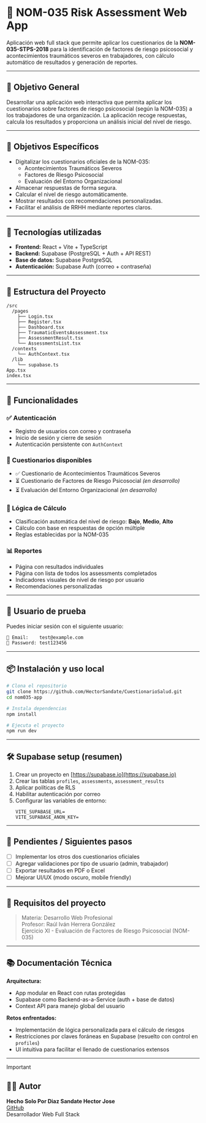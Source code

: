 
# 🧠 NOM-035 Risk Assessment Web App

Aplicación web full stack que permite aplicar los cuestionarios de la **NOM-035-STPS-2018** para la identificación de factores de riesgo psicosocial y acontecimientos traumáticos severos en trabajadores, con cálculo automático de resultados y generación de reportes.

---

## 📌 Objetivo General

Desarrollar una aplicación web interactiva que permita aplicar los cuestionarios sobre factores de riesgo psicosocial (según la NOM-035) a los trabajadores de una organización. La aplicación recoge respuestas, calcula los resultados y proporciona un análisis inicial del nivel de riesgo.

---

## 🎯 Objetivos Específicos

- Digitalizar los cuestionarios oficiales de la NOM-035:
  - Acontecimientos Traumáticos Severos
  - Factores de Riesgo Psicosocial
  - Evaluación del Entorno Organizacional
- Almacenar respuestas de forma segura.
- Calcular el nivel de riesgo automáticamente.
- Mostrar resultados con recomendaciones personalizadas.
- Facilitar el análisis de RRHH mediante reportes claros.

---

## 🚀 Tecnologías utilizadas

- **Frontend:** React + Vite + TypeScript
- **Backend:** Supabase (PostgreSQL + Auth + API REST)
- **Base de datos:** Supabase PostgreSQL
- **Autenticación:** Supabase Auth (correo + contraseña)


---

## 🧩 Estructura del Proyecto

```
/src
  /pages
    ├── Login.tsx
    ├── Register.tsx
    ├── Dashboard.tsx
    ├── TraumaticEventsAssessment.tsx
    ├── AssessmentResult.tsx
    └── AssessmentsList.tsx
  /contexts
    └── AuthContext.tsx
  /lib
    └── supabase.ts
App.tsx
index.tsx
```

---

## 👥 Funcionalidades

### ✅ Autenticación
- Registro de usuarios con correo y contraseña
- Inicio de sesión y cierre de sesión
- Autenticación persistente con `AuthContext`

### 📝 Cuestionarios disponibles
- ✅ Cuestionario de Acontecimientos Traumáticos Severos
- ⏳ Cuestionario de Factores de Riesgo Psicosocial *(en desarrollo)*
- ⏳ Evaluación del Entorno Organizacional *(en desarrollo)*

### 🧠 Lógica de Cálculo
- Clasificación automática del nivel de riesgo: **Bajo**, **Medio**, **Alto**
- Cálculo con base en respuestas de opción múltiple
- Reglas establecidas por la NOM-035

### 📊 Reportes
- Página con resultados individuales
- Página con lista de todos los assessments completados
- Indicadores visuales de nivel de riesgo por usuario
- Recomendaciones personalizadas

---

## 🧪 Usuario de prueba

Puedes iniciar sesión con el siguiente usuario:

```bash
📧 Email:    test@example.com
🔑 Password: test123456
```

---

## 📦 Instalación y uso local

```bash
# Clona el repositorio
git clone https://github.com/HectorSandate/CuestionarioSalud.git
cd nom035-app

# Instala dependencias
npm install

# Ejecuta el proyecto
npm run dev
```

---

## 🛠️ Supabase setup (resumen)

1. Crear un proyecto en [https://supabase.io](https://supabase.io)
2. Crear las tablas `profiles`, `assessments`, `assessment_results`
3. Aplicar políticas de RLS
4. Habilitar autenticación por correo
5. Configurar las variables de entorno:
   ```
   VITE_SUPABASE_URL=
   VITE_SUPABASE_ANON_KEY=
   ```

---

## 📌 Pendientes / Siguientes pasos

- [ ] Implementar los otros dos cuestionarios oficiales
- [ ] Agregar validaciones por tipo de usuario (admin, trabajador)
- [ ] Exportar resultados en PDF o Excel
- [ ] Mejorar UI/UX (modo oscuro, mobile friendly)

---

## 📄 Requisitos del proyecto

> Materia: Desarrollo Web Profesional  
> Profesor: Raúl Iván Herrera González  
> Ejercicio XI - Evaluación de Factores de Riesgo Psicosocial (NOM-035)

---

## 📚 Documentación Técnica

**Arquitectura:**
- App modular en React con rutas protegidas
- Supabase como Backend-as-a-Service (auth + base de datos)
- Context API para manejo global del usuario

**Retos enfrentados:**
- Implementación de lógica personalizada para el cálculo de riesgos
- Restricciones por claves foráneas en Supabase (resuelto con control en `profiles`)
- UI intuitiva para facilitar el llenado de cuestionarios extensos

---

>[!IMPORTANT]  
> ## 🧑‍💻 Autor
> **Hecho Solo Por Diaz Sandate Hector Jose**  
[GitHub](https://github.com/HectorSandate)  
Desarrollador Web Full Stack
